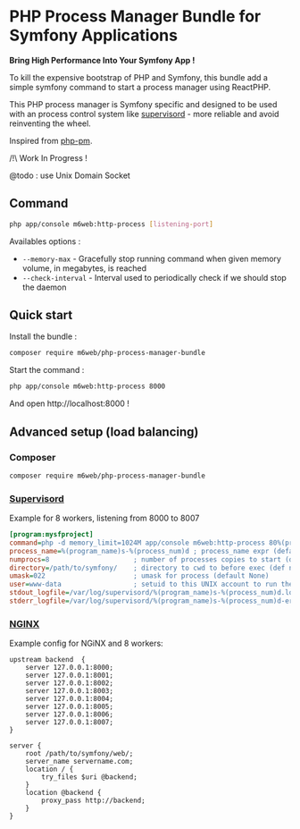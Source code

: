 PHP Process Manager Bundle for Symfony Applications
===================================================

**Bring High Performance Into Your Symfony App !**

To kill the expensive bootstrap of PHP and Symfony, this bundle add a simple symfony command to start a process manager using ReactPHP.

This PHP process manager is Symfony specific and designed to be used with an process control system like [supervisord](http://supervisord.org/) - more reliable and avoid reinventing the wheel.

Inspired from [php-pm](https://github.com/php-pm/php-pm).

/!\ Work In Progress !

@todo : use Unix Domain Socket

## Command

```bash
php app/console m6web:http-process [listening-port]
```

Availables options :

- `--memory-max` - Gracefully stop running command when given memory volume, in megabytes, is reached
- `--check-interval` - Interval used to periodically check if we should stop the daemon

## Quick start

Install the bundle :

```bash
composer require m6web/php-process-manager-bundle
```

Start the command :

```bash
php app/console m6web:http-process 8000
```

And open http://localhost:8000 !

## Advanced setup (load balancing)

### Composer

```bash
composer require m6web/php-process-manager-bundle
```

### [Supervisord](http://supervisord.org/)

Example for 8 workers, listening from 8000 to 8007

```ini
[program:mysfproject]
command=php -d memory_limit=1024M app/console m6web:http-process 80%(process_num)02d --env=dev --memory-max=768 --check-interval=60 ; the program (relative uses PATH, can take args)
process_name=%(program_name)s-%(process_num)d ; process_name expr (default %(program_name)s)
numprocs=8                     ; number of processes copies to start (def 1)
directory=/path/to/symfony/    ; directory to cwd to before exec (def no cwd)
umask=022                      ; umask for process (default None)
user=www-data                  ; setuid to this UNIX account to run the program
stdout_logfile=/var/log/supervisord/%(program_name)s-%(process_num)d.log              ; stdout log path, NONE for none; default AUTO
stderr_logfile=/var/log/supervisord/%(program_name)s-%(process_num)d-error.log        ; stderr log path, NONE for none; default AUTO
```

### [NGINX](https://www.nginx.com/resources/wiki/)

Example config for NGiNX and 8 workers:

```nginx
upstream backend  {
    server 127.0.0.1:8000;
    server 127.0.0.1:8001;
    server 127.0.0.1:8002;
    server 127.0.0.1:8003;
    server 127.0.0.1:8004;
    server 127.0.0.1:8005;
    server 127.0.0.1:8006;
    server 127.0.0.1:8007;
}

server {
    root /path/to/symfony/web/;
    server_name servername.com;
    location / {
        try_files $uri @backend;
    }
    location @backend {
        proxy_pass http://backend;
    }
}
```

